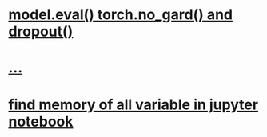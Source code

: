 # [model.eval() torch.no_gard()  and dropout()](https://androidkt.com/use-of-model-eval-and-with-torch-no_grad-in-pytorch-model-evaluate/)
# [...](https://blog.csdn.net/songyu0120/article/details/103884586)
# [find memory of all variable in jupyter notebook](https://stackoverflow.com/questions/24455615/python-how-to-display-size-of-all-variables)
